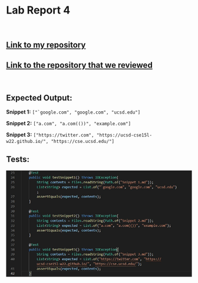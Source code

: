 # Lab Report 4
<br/>

## [Link to my repository](https://github.com/Jivan132/markdown-parse)
## [Link to the repository that we reviewed](https://github.com/Stocktocon/markdown-parse)

<br/>

## Expected Output:
**Snippet 1:** ``` ["`google.com", "google.com", "ucsd.edu"] ```

**Snippet 2:** ```["a.com", "a.com(())", "example.com"]```

**Snippet 3:** ```["https://twitter.com", "https://ucsd-cse15l-w22.github.io/", "https://cse.ucsd.edu/"]```


## Tests:
![Tests](https://github.com/Jivan132/cse15l-lab-reports/blob/main/Lab-Report-4/Photos/Snippet%20Tests.jpg?raw=true)

<br/>

